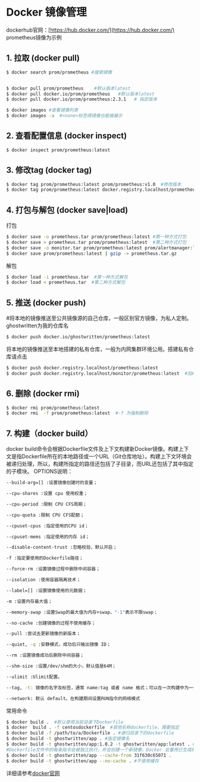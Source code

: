 #  Docker 镜像管理


dockerhub官网：[https://hub.docker.com/](https://hub.docker.com/)
prometheus镜像为示例
## 1. 拉取 (docker pull)

```bash
$ docker search prom/prometheus #搜索镜像
```

```bash

$ docker pull prom/prometheus    #默认版本latest
$ docker pull docker.io/prom/prometheus   #默认版本latest
$ docker pull docker.io/prom/prometheus:2.3.1   # 指定版本
```

```bash
$ docker images #查看镜像列表
$ docker images -a  #<none>标签得镜像也能被展示
```

## 2. 查看配置信息 (docker inspect)

```bash
$ docker inspect prom/prometheus:latest
```

## 3. 修改tag (docker tag)

```bash
$ docker tag prom/prometheus:latest prom/prometheus:v1.0  #修改版本
$ docker tag prom/prometheus:latest docker.registry.localhost/prometheus:latest #修改仓库名，修改自己的私有仓库docker.registry.localhost（自定义）


```

## 4. 打包与解包 (docker save|load)
打包
```bash
$ docker save -o prometheus.tar prom/prometheus:latest #第一种方式打包
$ docker save > prometheus.tar prom/prometheus:latest  #第二种方式打包
$ docker save -o monitor.tar prom/prometheus:latest prom/alertmanager:latest # 多个镜像打包
$ docker save prom/prometheus:latest | gzip -> prometheus.tar.gz
```
解包

```bash
$ docker load -i prometheus.tar  #第一种方式解包
$ docker load < prometheus.tar  #第二种方式解包
```

## 5. 推送 (docker push)
#将本地的镜像推送至公共镜像源的自己仓库，一般区别官方镜像，为私人定制。ghostwritten为我的仓库名

```bash
$ docker push docker.io/ghostwritten/prometheus:latest  
```

将本地的镜像推送至本地搭建的私有仓库，一般为内网集群环境公用。搭建私有仓库请点击

```bash
$ docker push docker.registry.localhost/prometheus:latest  
$ docker push docker.registry.localhost/monitor/prometheus:latest  #加monitor tag方便区分镜像类型
```

## 6. 删除 (docker rmi)

```bash
$ docker rmi prom/prometheus:latest
$ docker rmi  -f prom/prometheus:latest  #-f 为强制删除
```

## 7. 构建（docker build）

docker build命令会根据Dockerfile文件及上下文构建新Docker镜像。构建上下文是指Dockerfile所在的本地路径或一个URL（Git仓库地址）。构建上下文环境会被递归处理，所以，构建所指定的路径还包括了子目录，而URL还包括了其中指定的子模块。
OPTIONS说明：

```bash
--build-arg=[] :设置镜像创建时的变量；

--cpu-shares :设置 cpu 使用权重；

--cpu-period :限制 CPU CFS周期；

--cpu-quota :限制 CPU CFS配额；

--cpuset-cpus :指定使用的CPU id；

--cpuset-mems :指定使用的内存 id；

--disable-content-trust :忽略校验，默认开启；

-f :指定要使用的Dockerfile路径；

--force-rm :设置镜像过程中删除中间容器；

--isolation :使用容器隔离技术；

--label=[] :设置镜像使用的元数据；

-m :设置内存最大值；

--memory-swap :设置Swap的最大值为内存+swap，"-1"表示不限swap；

--no-cache :创建镜像的过程不使用缓存；

--pull :尝试去更新镜像的新版本；

--quiet, -q :安静模式，成功后只输出镜像 ID；

--rm :设置镜像成功后删除中间容器；

--shm-size :设置/dev/shm的大小，默认值是64M；

--ulimit :Ulimit配置。

--tag, -t: 镜像的名字及标签，通常 name:tag 或者 name 格式；可以在一次构建中为一个镜像设置多个标签。

--network: 默认 default。在构建期间设置RUN指令的网络模式
```

常用命令
```bash
$ docker build .  #默认使用当前目录下Dockerfile
$ docker  build . -f centosdockerfile  #其他名称dockerfile，需要指定
$ docker build -f /path/to/a/Dockerfile . #递归目录下的dockerfile
$ docker build -t ghostwritten/app . #指定镜像名
$ docker build -t ghostwritten/app:1.0.2 -t ghostwritten/app:latest . #指定多个tag
#Dockerfile文件中的每条指令会被独立执行，并会创建一个新镜像，Docker 会重用已生成的中间镜像，以加速docker build的构建速度，也可以通过--cache-from指定
$ docker build -t ghostwritten/app --cache-from 31f630c65071 . 
$ docker build -t ghostwritten/app --no-cache . #不使用缓存
```
详细请参考[docker官网](https://docs.docker.com/engine/reference/commandline/build/)
